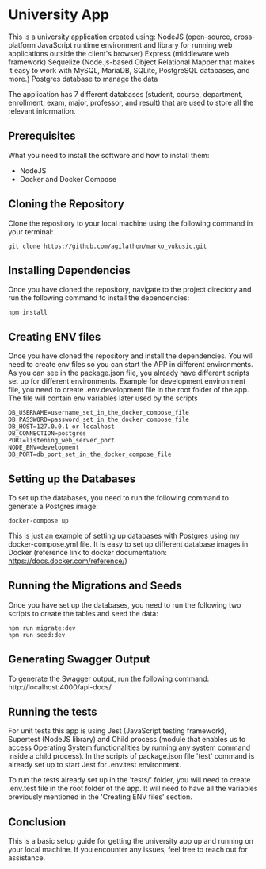 # University App

This is a university application created using: 
    NodeJS (open-source, cross-platform JavaScript runtime environment and library for running web applications outside the client's browser)
    Express (middleware web framework)
    Sequelize (Node.js-based Object Relational Mapper that makes it easy to work with MySQL, MariaDB, SQLite, PostgreSQL databases, and more.)
Postgres database to manage the data 

The application has 7 different databases (student, course, department, enrollment, exam, major, professor, and result) that are used to store all the relevant information.

## Prerequisites

What you need to install the software and how to install them:

 - NodeJS
 - Docker and Docker Compose

## Cloning the Repository
Clone the repository to your local machine using the following command in your terminal:

    git clone https://github.com/agilathon/marko_vukusic.git

## Installing Dependencies
Once you have cloned the repository, navigate to the project directory and run the following command to install the dependencies:

    npm install

## Creating ENV files
Once you have cloned the repository and install the dependencies. You will need to create env files so you can start the APP in different environments.
As you can see in the package.json file, you already have different scripts set up for different environments.
Example for development environment file, you need to create .env.development file in the root folder of the app. 
The file will contain env variables later used by the scripts

    DB_USERNAME=username_set_in_the_docker_compose_file 
    DB_PASSWORD=password_set_in_the_docker_compose_file 
    DB_HOST=127.0.0.1 or localhost
    DB_CONNECTION=postgres
    PORT=listening_web_server_port
    NODE_ENV=development
    DB_PORT=db_port_set_in_the_docker_compose_file

## Setting up the Databases
To set up the databases, you need to run the following command to generate a Postgres image:

    docker-compose up
This is just an example of setting up databases with Postgres using my docker-compose.yml file. 
It is easy to set up different database images in Docker (reference link to docker documentation: https://docs.docker.com/reference/) 

## Running the Migrations and Seeds
Once you have set up the databases, you need to run the following two scripts to create the tables and seed the data:

    npm run migrate:dev
    npm run seed:dev
    

## Generating Swagger Output
To generate the Swagger output, run the following command:
    http://localhost:4000/api-docs/

## Running the tests
For unit tests this app is using Jest (JavaScript testing framework), Supertest (NodeJS library) and Child process (module that enables us to access Operating System functionalities by running any system command inside a child process).
In the scripts of package.json file 'test' command is already set up to start Jest for .env.test environment. 

To run the tests already set up in the 'tests/' folder, you will need to create .env.test file in the root folder of the app. It will need to have all the variables previously mentioned in the 'Creating ENV files' section.

## Conclusion
This is a basic setup guide for getting the university app up and running on your local machine. If you encounter any issues, feel free to reach out for assistance.
